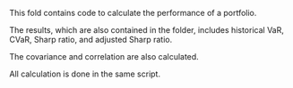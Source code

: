 This fold contains code to calculate the performance of a portfolio. 

The results, which are also contained in the folder, includes historical VaR, CVaR, Sharp ratio, and adjusted Sharp ratio. 

The covariance and correlation are also calculated. 

All calculation is done in the same script. 
